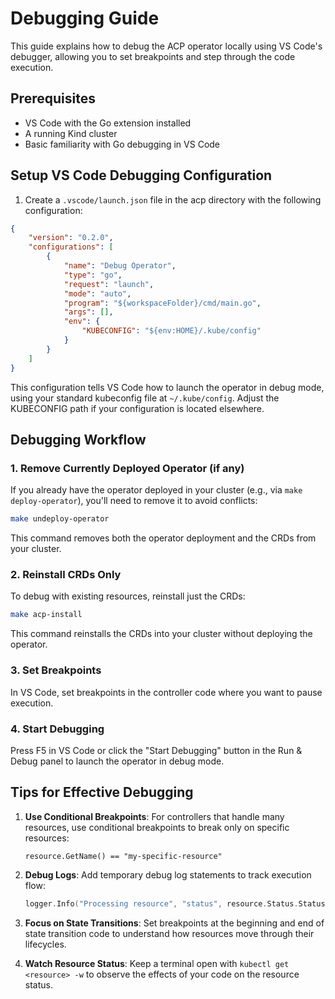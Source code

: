 # Debugging Guide

This guide explains how to debug the ACP operator locally using VS Code's debugger, allowing you to set breakpoints and step through the code execution.

## Prerequisites

- VS Code with the Go extension installed
- A running Kind cluster
- Basic familiarity with Go debugging in VS Code

## Setup VS Code Debugging Configuration

1. Create a `.vscode/launch.json` file in the acp directory with the following configuration:

```json
{
    "version": "0.2.0",
    "configurations": [
        {
            "name": "Debug Operator",
            "type": "go",
            "request": "launch",
            "mode": "auto",
            "program": "${workspaceFolder}/cmd/main.go",
            "args": [],
            "env": {
                "KUBECONFIG": "${env:HOME}/.kube/config"
            }
        }
    ]
}
```

This configuration tells VS Code how to launch the operator in debug mode, using your standard kubeconfig file at `~/.kube/config`. Adjust the KUBECONFIG path if your configuration is located elsewhere.

## Debugging Workflow

### 1. Remove Currently Deployed Operator (if any)

If you already have the operator deployed in your cluster (e.g., via `make deploy-operator`), you'll need to remove it to avoid conflicts:

```bash
make undeploy-operator
```

This command removes both the operator deployment and the CRDs from your cluster.

### 2. Reinstall CRDs Only

To debug with existing resources, reinstall just the CRDs:

```bash
make acp-install
```

This command reinstalls the CRDs into your cluster without deploying the operator.

### 3. Set Breakpoints

In VS Code, set breakpoints in the controller code where you want to pause execution.

### 4. Start Debugging

Press F5 in VS Code or click the "Start Debugging" button in the Run & Debug panel to launch the operator in debug mode.

## Tips for Effective Debugging

1. **Use Conditional Breakpoints**: For controllers that handle many resources, use conditional breakpoints to break only on specific resources:
   ```
   resource.GetName() == "my-specific-resource"
   ```

2. **Debug Logs**: Add temporary debug log statements to track execution flow:
   ```go
   logger.Info("Processing resource", "status", resource.Status.Status, "phase", resource.Status.Phase)
   ```

3. **Focus on State Transitions**: Set breakpoints at the beginning and end of state transition code to understand how resources move through their lifecycles.

4. **Watch Resource Status**: Keep a terminal open with `kubectl get <resource> -w` to observe the effects of your code on the resource status.